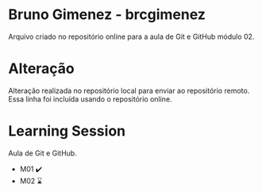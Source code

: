# Bruno Gimenez - brcgimenez
Arquivo criado no repositório online para a aula de Git e GitHub módulo 02.

# Alteração
Alteração realizada no repositório local para enviar ao repositório remoto.
Essa linha foi incluída usando o repositório online.

# Learning Session
Aula de Git e GitHub.
* M01 :heavy_check_mark:
* M02 :hourglass:

